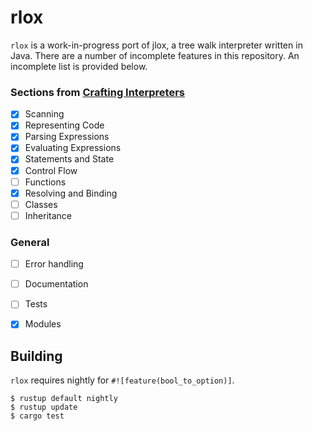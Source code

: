 # rlox

`rlox` is a work-in-progress port of jlox, a tree walk interpreter written in
Java. There are a number of incomplete features in this repository. An
incomplete list is provided below.

### Sections from [Crafting Interpreters]
- [x] Scanning
- [x] Representing Code
- [x] Parsing Expressions
- [x] Evaluating Expressions
- [x] Statements and State
- [x] Control Flow
- [ ] Functions
- [x] Resolving and Binding
- [ ] Classes
- [ ] Inheritance

### General
- [ ] Error handling
- [ ] Documentation
- [ ] Tests
- [x] Modules


## Building
`rlox` requires nightly for `#![feature(bool_to_option)]`.
```
$ rustup default nightly
$ rustup update
$ cargo test
```

[Crafting Interpreters]: https://craftinginterpreters.com/contents.html
